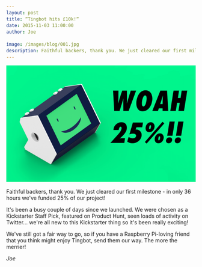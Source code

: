 ```yaml
---
layout: post
title: “Tingbot hits £10k!“
date: 2015-11-03 11:00:00
author: Joe

image: /images/blog/001.jpg
description: Faithful backers, thank you. We just cleared our first milestone - in only 36 hours we've funded 25% of our project!
---
```


![](/images/blog/001-1.png)


Faithful backers, thank you. We just cleared our first milestone - in only 36 hours we've funded 25% of our project!

It's been a busy couple of days since we launched. We were chosen as a Kickstarter Staff Pick, featured on Product Hunt, seen loads of activity on Twitter... we're all new to this Kickstarter thing so it's been really exciting!

We've still got a fair way to go, so if you have a Raspberry Pi-loving friend that you think might enjoy Tingbot, send them our way. The more the merrier!

*Joe*